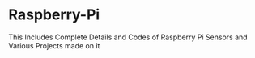 # Raspberry-Pi
This Includes Complete Details and Codes of Raspberry Pi Sensors and Various Projects made on it

